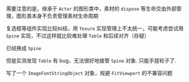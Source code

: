 需要注意的是，继承于 `Actor` 的图形类中，素材的 `dispose` 等生命交由外部管理，图形类本身不负责管理素材生命周期

复选框等组件实现比较纠结，用 `Texure` 实现管理上不太统一，可能考虑尝试用 `Spine` 实现，不过这样就比较难处理 `Table` 和后续对齐（存疑）

已经换成 `Spine`

但是实测发现 `Table` 有 bug，无法很好地接管 `Spine` 对象. 只能手搓轮子了.

写了一个 `ImageFontStringObject` 对象，规避 `FitViewport` 的不兼容问题